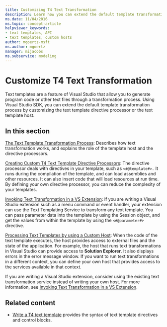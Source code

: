 ```yaml
---
title: Customizing T4 Text Transformation
description: Learn how you can extend the default template transformation process by customizing the text template directive processor or the text template host.
ms.date: 11/04/2016
ms.topic: concept-article
helpviewer_keywords:
- text templates, API
- text templates, custom hosts
author: mgoertz-msft
ms.author: mgoertz
manager: mijacobs
ms.subservice: modeling
---
```

# Customize T4 Text Transformation

Text templates are a feature of Visual Studio that allow you to generate program code or other text files through a transformation process. Using Visual Studio SDK, you can extend the default template transformation process by customizing the text template directive processor or the text template host.

## In this section

[The Text Template Transformation Process](../modeling/the-text-template-transformation-process.md): Describes how text transformation works, and explains the role of the template host and the directive processors.

 [Creating Custom T4 Text Template Directive Processors](../modeling/creating-custom-t4-text-template-directive-processors.md): The directive processor deals with directives in your template, such as `<#@template#>.` It runs during the compilation of the template, and can load assemblies and other resources. It can also insert code that will load resources at run time. By defining your own directive processor, you can reduce the complexity of your templates.

 [Invoking Text Transformation in a VS Extension](../modeling/invoking-text-transformation-in-a-vs-extension.md): If you are writing a Visual Studio extension such as a menu command or event handler, your extension can use the Text Templating Service to transform any text template. You can pass parameter data into the template by using the Session object, and get the values from within the template by using the `<#@parameter#>` directive.

 [Processing Text Templates by using a Custom Host](../modeling/processing-text-templates-by-using-a-custom-host.md): When the code of the text template executes, the host provides access to external files and the state of the application. For example, the host that runs text transformations in Visual Studio can provide access to **Solution Explorer**. It also displays errors in the error message window. If you want to run text transformations in a different context, you can define your own host that provides access to the services available in that context.

 If you are writing a Visual Studio extension, consider using the existing text transformation service instead of writing your own host. For more information, see [Invoking Text Transformation in a VS Extension](../modeling/invoking-text-transformation-in-a-vs-extension.md).

## Related content

- [Write a T4 text template](../modeling/writing-a-t4-text-template.md) provides the syntax of text template directives and control blocks.
